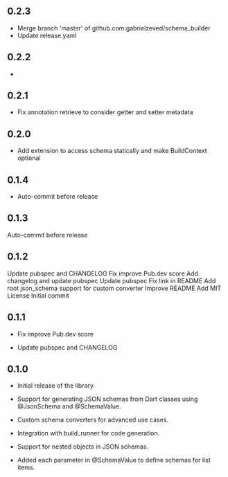 ## 0.2.3

  - Merge branch 'master' of github.com:gabrielzeved/schema_builder
  - Update release.yaml
## 0.2.2

  - 
## 0.2.1

  - Fix annotation retrieve to consider getter and setter metadata
## 0.2.0

  - Add extension to access schema statically and make BuildContext optional
## 0.1.4

  - Auto-commit before release
## 0.1.3

Auto-commit before release
## 0.1.2

Update pubspec and CHANGELOG
Fix improve Pub.dev score
Add changelog and update pubspec
Update pubspec
Fix link in README
Add root json_schema support for custom converter
Improve README
Add MIT License
Initial commit
## 0.1.1

  - Fix improve Pub.dev score

  - Update pubspec and CHANGELOG

## 0.1.0

  - Initial release of the library.

  - Support for generating JSON schemas from Dart classes using @JsonSchema and @SchemaValue.
  
  - Custom schema converters for advanced use cases.
  
  - Integration with build_runner for code generation.

  - Support for nested objects in JSON schemas.

  - Added each parameter in @SchemaValue to define schemas for list items.